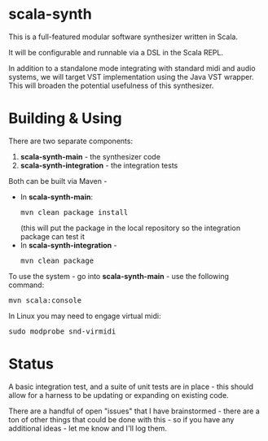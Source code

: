scala-synth
===========

This is a full-featured modular software synthesizer written in Scala.

It will be configurable and runnable via a DSL in the Scala REPL.

In addition to a standalone mode integrating with standard midi and audio systems, we will target VST implementation using the Java VST wrapper.  This will broaden the potential usefulness of this synthesizer.

Building & Using
==========
There are two separate components:

1) <b>scala-synth-main</b> - the synthesizer code<br>
2) <b>scala-synth-integration</b> - the integration tests


Both can be built via Maven - 
- In <b>scala-synth-main</b>: <br>
  <pre>mvn clean package install</pre> 
  (this will put the package in the local repository so the integration package can test it
- In <b>scala-synth-integration</b> - 
  <pre>mvn clean package</pre>

To use the system - go into <b>scala-synth-main</b> - use the following command:

<pre>mvn scala:console</pre>

In Linux you may need to engage virtual midi: 
<pre>sudo modprobe snd-virmidi</pre>

Status
=========
A basic integration test, and a suite of unit tests are in place - this should allow for a harness to be updating or expanding on existing code.

There are a handful of open "issues" that I have brainstormed - there are a ton of other things that could be done with this - so if you have any additional ideas - let me know and I'll log them.

